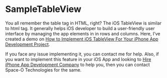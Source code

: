 # SampleTableView
You all remember the table tag in HTML, right? The iOS TableView is similar to html tag. It generally helps iOS developer to build a user-friendly user interface by managing the app elements in in rows and columns. Here, I’ve created a demo on [How to Implement iOS TableView For Your iPhone App Development Project](https://www.spaceotechnologies.com/implement-ios-tableview-example/). 

If you face any issue implementing it, you can contact me for help. Also, if you want to implement this feature in your iOS App and looking to [Hire iPhone App Development Company](http://www.spaceotechnologies.com/hire-iphone-developer/) to help you, then you can contact Space-O Technologies for the same.
